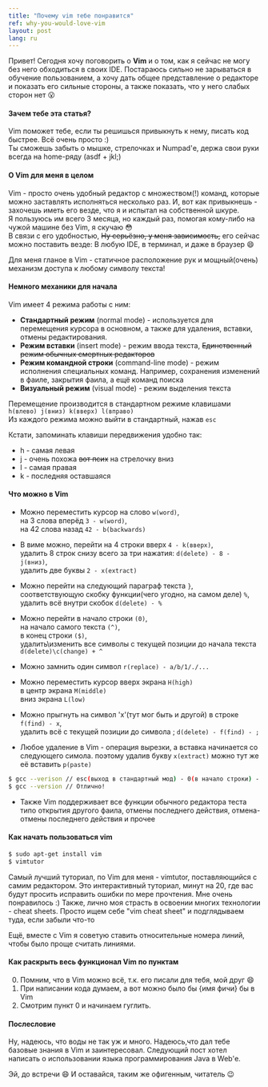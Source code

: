 ```yaml
---
title: "Почему vim тебе понравится"
ref: why-you-would-love-vim
layout: post
lang: ru
---
```


Привет! Сегодня хочу поговорить о **Vim** и о том, как я сейчас не могу без него обходиться в своих IDE.
Постараюсь сильно не зарываться в обучение пользованием, а хочу дать общее представление о редакторе и показать его сильные стороны,
а также показать, что у него слабых сторон нет :open_mouth:

#### Зачем тебе эта статья?  
  Vim поможет тебе, если ты решишься привыкнуть к нему, писать код быстрее. Всё очень просто :)  
  Ты сможешь забыть о мышке, cтрелочках и Numpad'е, держа свои руки всегда на home-ряду (asdf + jkl;)  

#### О Vim для меня в целом
  Vim - просто очень удобный редактор с множеством(!) команд, которые можно заставлять исполняться несколько раз.
  И, вот как привыкнешь - захочешь иметь его везде, что я и испытал на собственной шкуре.  
  Я пользуюсь им всего 3 месяца, но каждый раз, помогая кому-либо на чужой машине без Vim, я скучаю :flushed:  
  В связи с его удобностью, ~~Ну серьёзно, у меня зависимость,~~ его сейчас можно поставить везде: В любую IDE, в терминал, и даже в браузер :smile:  

  Для меня гланое в Vim - статичное расположение рук и мощный(очень) механизм доступа к любому символу текста!

#### Немного механики для начала
  Vim имеет 4 режима работы с ним:

  * **Стандартный режим** (normal mode) - используется для перемещения курсора в основном, а также для удаления, вставки, отмены редактирования.
  * **Режим вставки** (insert mode) - режим ввода текста, ~~Единственный режим обычных смертных редакторов~~
  * **Режим командной строки** (command-line mode) - режим исполнения специальных команд. Например, сохранения изменений в фаиле, закрытия фаила, а ещё команд поиска
  * **Визуальный режим** (visual mode) - режим выделения текста

  Перемещение производится в стандартном режиме клавишами `h(влево) j(вниз) k(вверх) l(вправо)`   
  Из каждого режима можно выйти в стандартный, нажав `esc`  

  Кстати, запоминать клавиши передвижения удобно так:

  * h - самая левая
  * j - очень похожа ~~вот псих~~ на стрелочку вниз
  * l - самая правая
  * k - последняя оставшаяся

#### Что можно в Vim
  * Можно переместить курсор на слово `w(word)`,  
    на 3 слова вперёд `3 - w(word)`,  
    на 42 слова назад `42 - b(backwards)`  

  * В виме можно, перейти на 4 строки вверх `4 - k(вверх)`,  
    удалить 8 строк снизу всего за три нажатия: `d(delete) - 8 - j(вниз)`,  
    удалить две буквы `2 - x(extract)`

  * Можно перейти на следующий параграф текста `}`,  
    соответствующую скобку функции(чего угодно, на самом деле) `%`,  
    удалить всё внутри скобок `d(delete) - %`

  * Можно перейти в начало строки `(0)`,  
    на начало самого текста `(^)`,  
    в конец строки `($)`,  
    удалить\изменить все символы с текущей позиции до начала текста `d(delete)\c(change) + ^`

  * Можно замнить один символ `r(replace) - a/b/1/./...`

  * Можно переместить курсор вверх экрана `H(high)`  
    в центр экрана `M(middle)`  
    вниз экрана `L(low)`

  * Можно прыгнуть на символ 'x'(тут мог быть и другой) в строке `f(find) - x`,    
    удалить всё с текущей позиции до символа ; `d(delete) - f(find) - ;`

  * Любое удаление в Vim - операция вырезки, а вставка начинается со следующего симола. поэтому удалив букву `x(extract)` можно тут же её вставить `p(paste)`  
  ```bash
  $ gcc --verison // esc(выход в стандартный мод) - 0(в начало строки) - f(find) i - x(extract) - p(paste)  
  $ gcc --version // Отлично!
  ```

  * Также Vim поддерживает все функции обычного редактора теста типо открытия другого фаила, отмены последнего действия, отмена-отмены последнего действия
    и прочее

#### Как начать пользоваться vim    
  ```bash
  $ sudo apt-get install vim  
  $ vimtutor
  ```  

  Самый лучший туториал, по Vim для меня - vimtutor, поставляющийся с самим редактором.
  Это интерактивный туториал, минут на 20, где вас будут просить исправить ошибки по мере прочтения. Мне очень понравилось :)
  Также, лично моя страсть в освоении многих технологии - cheat sheets. Просто ищем себе "vim cheat sheet" и подглядываем туда, если забыли что-то

  Ещё, вместе с Vim я советую ставить относительные номера линий, чтобы было проще считать линиями.

#### Как раскрыть весь функционал Vim по пунктам
  0. Помним, что в Vim можно всё, т.к. его писали для тебя, мой друг :smile:
  1. При написании кода думаем, а вот можно было бы {имя фичи} бы в Vim
  2. Смотрим пункт 0 и начинаем гуглить.

#### Послесловие
  Ну, надеюсь, что воды не так уж и много. Надеюсь,что дал тебе базовые знания в Vim и заинтересовал.
  Следующий пост хотел написать о использовании языка программирования Java в Web'е.  

  Эй, до встречи :smile: И оставайся, таким же офигенным, читатель :wink:
